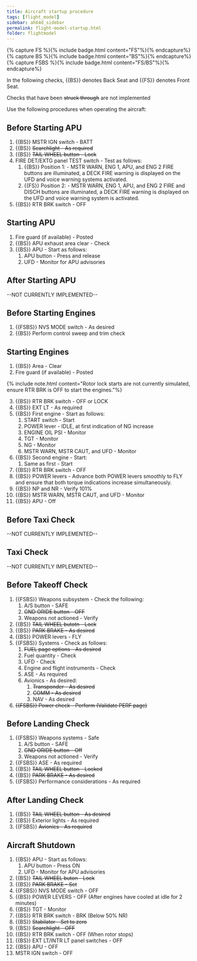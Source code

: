 ```yaml
---
title: Aircraft startup procedure
tags: [flight_model]
sidebar: ah64d_sidebar
permalink: flight-model-startup.html
folder: flightmodel
---
```


{% capture FS %}{% include badge.html content="FS"%}{% endcapture%}
{% capture BS %}{% include badge.html content="BS"%}{% endcapture%}
{% capture FSBS %}{% include badge.html content="FS/BS"%}{% endcapture%}

In the following checks, {{BS}} denotes Back Seat and {{FS}} denotes Front Seat.

Checks that have been ~~struck through~~ are not implemented

Use the following procedures when operating the aircraft:

## Before Starting APU
1. {{BS}} MSTR IGN switch - BATT
2. {{BS}} ~~Searchlight - As required~~
3. {{BS}} ~~TAIL WHEEL button - Lock~~
4. FIRE DET/EXTG panel TEST switch - Test as follows:
    1. {{BS}} Position 1: - MSTR WARN, ENG 1, APU, and ENG 2 FIRE buttons are illuminated, a DECK FIRE warning is displayed on the UFD and voice warning systems activated.
    2. {{FS}} Position 2: - MSTR WARN, ENG 1, APU, and ENG 2 FIRE and DISCH buttons are illuminated, a DECK FIRE warning is displayed on the UFD and voice warning system is activated.
5. {{BS}} RTR BRK switch - OFF

## Starting APU
1. Fire guard (if available) - Posted
2. {{BS}} APU exhaust area clear - Check
3. {{BS}} APU - Start as follows:
    1. APU button - Press and release
    2. UFD - Monitor for APU advisories

## After Starting APU
--NOT CURRENTLY IMPLEMENTED--

## Before Starting Engines
1. {{FSBS}} NVS MODE switch - As desired
2. {{BS}} Perform control sweep and trim check

## Starting Engines
1. {{BS}} Area - Clear
2. Fire guard (if available) - Posted

{% include note.html content="Rotor lock starts are not currently simulated, ensure RTR BRK is OFF to start the engines."%}

3. {{BS}} RTR BRK switch - OFF or LOCK
4. {{BS}} EXT LT - As required
5. {{BS}} First engine - Start as follows:
    1. START switch - Start
    2. POWER lever - IDLE, at first indication of NG increase
    3. ENGINE OIL PSI - Monitor
    4. TGT - Monitor
    5. NG - Monitor
    6. MSTR WARN, MSTR CAUT, and UFD - Monitor
6. {{BS}} Second engine - Start:
    1. Same as first - Start
7. {{BS}} RTR BRK switch - OFF
8. {{BS}} POWER levers - Advance both POWER levers smoothly to FLY and ensure that both torque indications increase simultaneously.
9. {{BS}} NP and NR - Verify 101%
10. {{BS}} MSTR WARN, MSTR CAUT, and UFD - Monitor
11. {{BS}} APU - Off

## Before Taxi Check
--NOT CURRENTLY IMPLEMENTED--

## Taxi Check
--NOT CURRENTLY IMPLEMENTED--

## Before Takeoff Check
1. {{FSBS}} Weapons subsystem - Check the following:
    1. A/S button - SAFE
    2. ~~GND ORIDE button - OFF~~
    3. Weapons not actioned - Verify
2. {{BS}} ~~TAIL WHEEL butotn - Lock~~
3. {{BS}} ~~PARK BRAKE - As desired~~
4. {{BS}} POWER levers - FLY
5. {{FSBS}} Systems - Check as follows:
    1. ~~FUEL page options - As desired~~
    2. Fuel quantity - Check
    3. UFD - Check
    4. Engine and flight instruments - Check
    5. ASE - As required
    6. Avionics - As desired:
        1. ~~Transponder - As desired~~
        2. ~~COMM - As desired~~
        3. NAV - As desired
6. ~~{{FSBS}} Power check - Perform (Validate PERF page)~~

## Before Landing Check
1. {{FSBS}} Weapons systems - Safe
    1. A/S button - SAFE
    2. ~~GND ORIDE button - Off~~
    3. Weapons not actioned - Verify
2. {{FSBS}} ASE - As required
3. {{BS}} ~~TAIL WHEEL button - Locked~~
4. {{BS}} ~~PARK BRAKE - As desired~~
5. {{FSBS}} Performance considerations - As required

## After Landing Check
1. {{BS}} ~~TAIL WHEEL button - As desired~~
2. {{BS}} Exterior lights - As required
3. {{FSBS}} ~~Avionics - As required~~

## Aircraft Shutdown
1. {{BS}} APU - Start as follows:
    1. APU button - Press ON
    2. UFD - Monitor for APU advisories
2. {{BS}} ~~TAIL WHEEL buton - Lock~~
3. {{BS}} ~~PARK BRAKE - Set~~
4. {{FSBS}} NVS MODE switch - OFF
5. {{BS}} POWER LEVERS - OFF (After engines have cooled at idle for 2 minutes)
6. {{BS}} TGT - Monitor
7. {{BS}} RTR BRK switch - BRK (Below 50% NR)
8. {{BS}} ~~Stabilator - Set to zero~~
9. {{BS}} ~~Searchlight - OFF~~
10. {{BS}} RTR BRK switch - OFF (When rotor stops)
11. {{BS}} EXT LT/INTR LT panel switches - OFF
12. {{BS}} APU - OFF
13. MSTR IGN switch - OFF